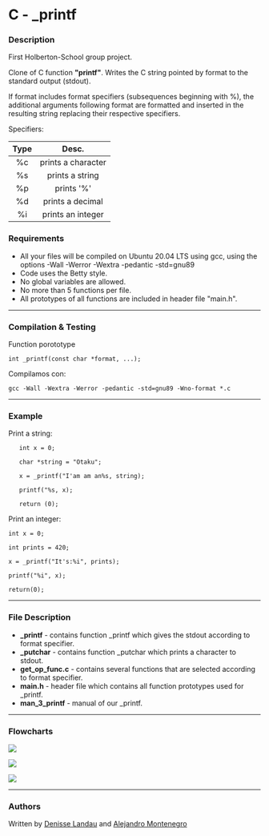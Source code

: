 # C - \_printf

### Description

First Holberton-School group project.

Clone of C function **"printf"**. Writes the C string pointed by format to the standard output (stdout).

If format includes format specifiers (subsequences beginning with %), the additional arguments following format are formatted and inserted in the resulting string replacing their respective specifiers.

Specifiers:

| Type | Desc. |
| :---: |:-:|
|  %c | prints a character |
|  %s | prints a string |
|  %p | prints '%' |
|  %d | prints a decimal |
|  %i | prints an integer |

### Requirements

- All your files will be compiled on Ubuntu 20.04 LTS using gcc, using the options -Wall -Werror -Wextra -pedantic -std=gnu89
- Code uses the Betty style.
- No global variables are allowed.
- No more than 5 functions per file.
- All prototypes of all functions are included in header file "main.h".

---
### Compilation & Testing

Function porototype

    int _printf(const char *format, ...);

Compilamos con: 

    gcc -Wall -Wextra -Werror -pedantic -std=gnu89 -Wno-format *.c

---
### Example

Print a string:

       int x = 0;

       char *string = "Otaku";

       x = _printf("I'am am an%s, string);

       printf("%s, x);

       return (0);

Print an integer:

	int x = 0;

	int prints = 420;

	x = _printf("It's:%i", prints);

	printf("%i", x);

	return(0);
---
### File Description

- **\_printf**  - contains function \_printf which gives the stdout according to format specifier.
- **\_putchar** - contains function \_putchar which prints a character to stdout.
- **get_op_func.c** - contains several functions that are selected according to format specifier.
- **main.h** -  header file which contains all function prototypes used for \_printf.
- **man_3_printf** - manual of our \_printf.

---
### Flowcharts

![](https://i.imgur.com/nXjRQfQ.png)

![](https://i.imgur.com/WOejQLl.png)

![](https://i.imgur.com/oM60hGt.png)

---
### Authors

Written by [Denisse Landau](https://www.linkedin.com/in/denisse-l-5844a5140/ "Denisse Landau") and [Alejandro Montenegro](www.linkedin.com/in/alejandro-montenegro-505233184 "Alejandro Montenegro")
